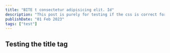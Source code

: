 ```yaml
---
title: "BITE t consectetur adipisicing elit. Id"
description: "This post is purely for testing if the css is correct for the title on the page"
publishDate: "01 Feb 2023"
tags: ["test"]
---
```


## Testing the title tag
